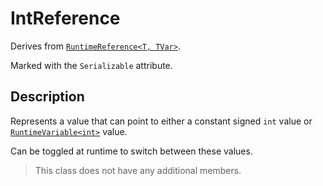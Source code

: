 # IntReference

Derives from [`RuntimeReference<T, TVar>`](runtime-reference.md).

Marked with the `Serializable` attribute.

## Description

Represents a value that can point to either a constant signed `int` value or [`RuntimeVariable<int>`](../variables/runtime-variable.md) value.

Can be toggled at runtime to switch between these values.

> This class does not have any additional members.
